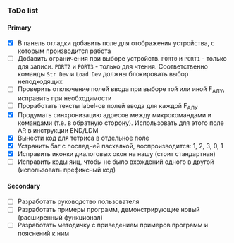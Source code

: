 ### ToDo list

#### Primary

- [x] В панель отладки добавить поле для отображения устройства, с которым производится работа
- [ ] Добавить ограничения при выборе устройств. `PORT0` и `PORT1` - только для записи. `PORT2` и `PORT3` - только для чтения. Соответственно команды `Str Dev` и `Load Dev` должны блокировать выбор неподходящих
- [ ] Проверить отключение полей ввода при выборе той или иной F<sub>АЛУ</sub>, исправить при необходимости
- [ ] Проработать тексты label-ов полей ввода для каждой F<sub>АЛУ</sub>
- [x] Продумать синхронизацию адресов между микрокомандами и командами (т.е. в обратную сторону). Использовать для этого поле AR в инструкции END/LDM
- [x] Вынести код для тетриса в отдельное поле
- [x] Устранить баг с последней пасхалкой, воспроизводится: 1, 2, 3, 0, 1
- [x] Исправить иконки диалоговых окон на нашу (стоит стандартная)
- [ ] Исправить коды яиц, чтобы не было вхождений одного в другой (использовать префиксный код)

#### Secondary

- [ ] Разработать руководство пользователя
- [ ] Разработать примеры программ, демонстрирующие новый (расширенный функционал)
- [ ] Разработать методичку с приведением примеров программ и пояснений к ним
